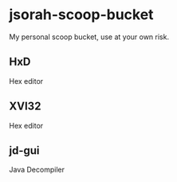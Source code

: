 # jsorah-scoop-bucket
My personal scoop bucket, use at your own risk.


## HxD
Hex editor

## XVI32
Hex editor

## jd-gui
Java Decompiler
